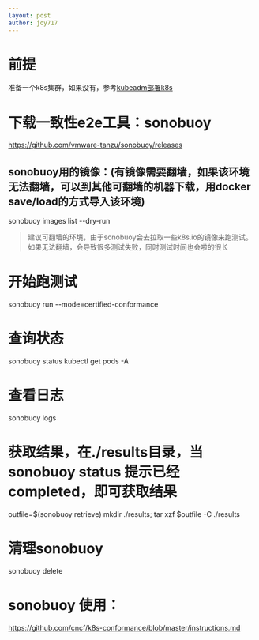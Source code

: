```yaml
---
layout: post
author: joy717
---
```


# 前提
准备一个k8s集群，如果没有，参考[kubeadm部署k8s](2023-05-31-deploy_kubeadm.md)

# 下载一致性e2e工具：sonobuoy

https://github.com/vmware-tanzu/sonobuoy/releases	

## sonobuoy用的镜像：(有镜像需要翻墙，如果该环境无法翻墙，可以到其他可翻墙的机器下载，用docker save/load的方式导入该环境)
sonobuoy images list --dry-run

> 建议可翻墙的环境，由于sonobuoy会去拉取一些k8s.io的镜像来跑测试。如果无法翻墙，会导致很多测试失败，同时测试时间也会啦的很长

# 开始跑测试
sonobuoy run --mode=certified-conformance

# 查询状态
sonobuoy status
kubectl get pods -A

# 查看日志
sonobuoy logs

# 获取结果，在./results目录，当sonobuoy status 提示已经completed，即可获取结果
outfile=$(sonobuoy retrieve)
mkdir ./results; tar xzf $outfile -C ./results

# 清理sonobuoy
sonobuoy delete

# sonobuoy 使用：
https://github.com/cncf/k8s-conformance/blob/master/instructions.md	
